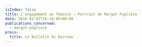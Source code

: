 ```yaml
---
isIndex: false
title: L’engagement au féminin – Portrait de Margot Pugliese
date: 2016-03-07T16:10:05+00:00
publications_concerned:
  - margot-pugliese
press:
  title: Le Bulletin du Barreau
---
```

